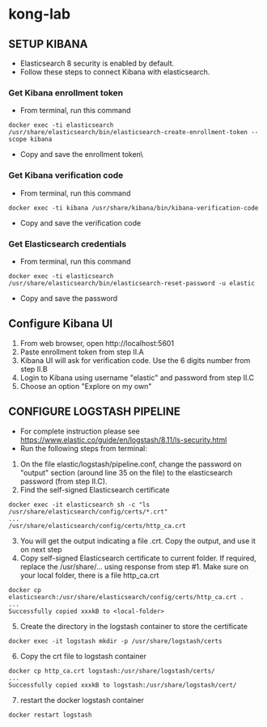 # kong-lab

## SETUP KIBANA
- Elasticsearch 8 security is enabled by default.
- Follow these steps to connect Kibana with elasticsearch.
### Get Kibana enrollment token
- From terminal, run this command
```
docker exec -ti elasticsearch /usr/share/elasticsearch/bin/elasticsearch-create-enrollment-token --scope kibana
```
- Copy and save the enrollment token\
### Get Kibana verification code
- From terminal, run this command
```
docker exec -ti kibana /usr/share/kibana/bin/kibana-verification-code
```
- Copy and save the verification code
### Get Elasticsearch credentials
- From terminal, run this command
```
docker exec -ti elasticsearch /usr/share/elasticsearch/bin/elasticsearch-reset-password -u elastic
```
- Copy and save the password

## Configure Kibana UI
1. From web browser, open http://localhost:5601
2. Paste enrollment token from step II.A
3. Kibana UI will ask for verification code. Use the 6 digits number from step II.B
4. Login to Kibana using username "elastic" and password from step II.C
5. Choose an option "Explore on my own"

## CONFIGURE LOGSTASH PIPELINE
- For complete instruction please see https://www.elastic.co/guide/en/logstash/8.11/ls-security.html
- Run the following steps from terminal:

1. On the file elastic/logstash/pipeline.conf, change the password on "output" section (around line 35 on the file) to the elasticsearch password (from step II.C).
2. Find the self-signed Elasticsearch certificate
```
docker exec -it elasticsearch sh -c "ls /usr/share/elasticsearch/config/certs/*.crt"
...
/usr/share/elasticsearch/config/certs/http_ca.crt
```
3. You will get the output indicating a file .crt. Copy the output, and use it on next step
4. Copy self-signed Elasticsearch certificate to current folder.  If required, replace the /usr/share/... using response from step #1. Make sure on your local folder, there is a file http_ca.crt
```
docker cp elasticsearch:/usr/share/elasticsearch/config/certs/http_ca.crt .
...
Successfully copied xxxkB to <local-folder>
```
5. Create the directory in the logstash container to store the certificate
```
docker exec -it logstash mkdir -p /usr/share/logstash/certs
```
6. Copy the crt file to logstash container 
```
docker cp http_ca.crt logstash:/usr/share/logstash/certs/
...
Successfully copied xxxkB to logstash:/usr/share/logstash/cert/
```
7. restart the docker logstash container
```
docker restart logstash
```